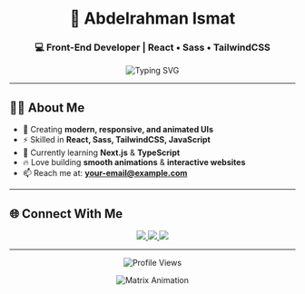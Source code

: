 <!-- Header -->
<h1 align="center">🚀 Abdelrahman Ismat</h1>
<h3 align="center">💻 Front-End Developer | React • Sass • TailwindCSS</h3>

<!-- Typing Animation -->
<p align="center">
  <img src="https://readme-typing-svg.herokuapp.com?font=Fira+Code&weight=600&size=22&duration=3000&pause=1000&color=38B2AC&center=true&vCenter=true&width=600&lines=Front-End+Developer;React+%7C+Sass+%7C+TailwindCSS;Clean+UI+%26+Smooth+UX;Always+Learning+New+Technologies" alt="Typing SVG" />
</p>

---

## 🧑‍💻 About Me
- 🎨 Creating **modern, responsive, and animated UIs**  
- ⚡ Skilled in **React, Sass, TailwindCSS, JavaScript**  
- 🌱 Currently learning **Next.js** & **TypeScript**  
- 🔥 Love building **smooth animations** & **interactive websites**  
- 📫 Reach me at: **your-email@example.com**  

---

## 🌐 Connect With Me
<p align="center">
  <a href="https://linkedin.com/in/YOUR_LINKEDIN" target="_blank">
    <img src="https://img.shields.io/badge/LinkedIn-0A66C2?style=for-the-badge&logo=linkedin&logoColor=white"/>
  </a>
  <a href="mailto:your-email@example.com">
    <img src="https://img.shields.io/badge/Email-D14836?style=for-the-badge&logo=gmail&logoColor=white"/>
  </a>
  <a href="https://YOUR_PORTFOLIO.com" target="_blank">
    <img src="https://img.shields.io/badge/Portfolio-000000?style=for-the-badge&logo=vercel&logoColor=white"/>
  </a>
</p>

---

<!-- Visitors Counter -->
<p align="center">
  <img src="https://komarev.com/ghpvc/?username=AbdelrahmanIsmat&style=for-the-badge&color=38B2AC" alt="Profile Views" />
</p>

<!-- Cool Footer Animation -->
<p align="center">
  <img src="https://raw.githubusercontent.com/rodrigograca31/rodrigograca31/master/matrix.svg" alt="Matrix Animation" />
</p>
